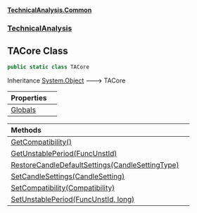 #### [TechnicalAnalysis.Common](TechnicalAnalysis.Common.md 'TechnicalAnalysis.Common')
### [TechnicalAnalysis](TechnicalAnalysis.Common.md#TechnicalAnalysis 'TechnicalAnalysis')

## TACore Class

```csharp
public static class TACore
```

Inheritance [System.Object](https://docs.microsoft.com/en-us/dotnet/api/System.Object 'System.Object') &#129106; TACore

| Properties | |
| :--- | :--- |
| [Globals](TACore.Globals.md 'TechnicalAnalysis.TACore.Globals') | |

| Methods | |
| :--- | :--- |
| [GetCompatibility()](TACore.GetCompatibility().md 'TechnicalAnalysis.TACore.GetCompatibility()') | |
| [GetUnstablePeriod(FuncUnstId)](TACore.GetUnstablePeriod(FuncUnstId).md 'TechnicalAnalysis.TACore.GetUnstablePeriod(TechnicalAnalysis.Common.FuncUnstId)') | |
| [RestoreCandleDefaultSettings(CandleSettingType)](TACore.RestoreCandleDefaultSettings(CandleSettingType).md 'TechnicalAnalysis.TACore.RestoreCandleDefaultSettings(TechnicalAnalysis.Common.CandleSettingType)') | |
| [SetCandleSettings(CandleSetting)](TACore.SetCandleSettings(CandleSetting).md 'TechnicalAnalysis.TACore.SetCandleSettings(TechnicalAnalysis.Common.CandleSetting)') | |
| [SetCompatibility(Compatibility)](TACore.SetCompatibility(Compatibility).md 'TechnicalAnalysis.TACore.SetCompatibility(TechnicalAnalysis.Common.Compatibility)') | |
| [SetUnstablePeriod(FuncUnstId, long)](TACore.SetUnstablePeriod(FuncUnstId,long).md 'TechnicalAnalysis.TACore.SetUnstablePeriod(TechnicalAnalysis.Common.FuncUnstId, long)') | |
